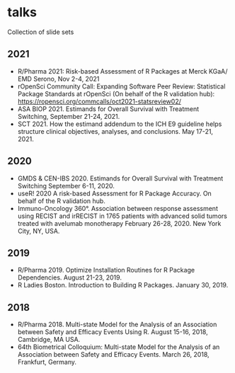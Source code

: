# talks
Collection of slide sets 

## 2021

* R/Pharma 2021: Risk-based Assessment of R Packages at Merck KGaA/ EMD Serono, Nov 2-4, 2021
* rOpenSci Community Call: Expanding Software Peer Review: Statistical Package Standards at rOpenSci (On behalf of the R validation hub): https://ropensci.org/commcalls/oct2021-statsreview02/
* ASA BIOP 2021. Estimands for Overall Survival with Treatment Switching, September 21-24, 2021.
* SCT 2021. How the estimand addendum to the ICH E9 guideline helps structure clinical objectives, analyses, and conclusions. May 17-21, 2021. 

## 2020

* GMDS & CEN-IBS 2020. Estimands for Overall Survival with Treatment Switching September 6-11, 2020.
* useR! 2020 A risk-based Assessment for R Package Accuracy. On behalf of the R validation hub.
* Immuno-Oncology 360°. Association between response assessment using RECIST and irRECIST in 1765 patients with advanced solid tumors treated with avelumab monotherapy February 26-28, 2020. New York City, NY, USA.

## 2019

* R/Pharma 2019. Optimize Installation Routines for R Package Dependencies. August 21-23, 2019.
* R Ladies Boston. Introduction to Building R Packages. January 30, 2019.

## 2018

* R/Pharma 2018. Multi-state Model for the Analysis of an Association between Safety and Efficacy Events Using R. August 15-16, 2018, Cambridge, MA USA.
* 64th Biometrical Colloquium: Multi-state Model for the Analysis of an Association between Safety and Efficacy Events. March 26, 2018, Frankfurt, Germany.


